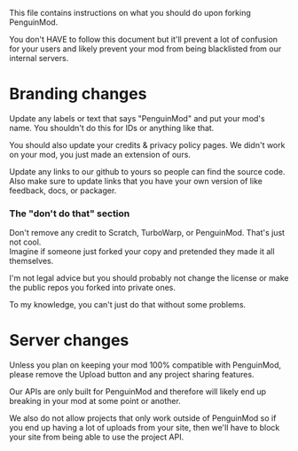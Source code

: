 This file contains instructions on what you should do upon forking PenguinMod.

You don't HAVE to follow this document but it'll prevent a lot of confusion for your users and likely prevent your mod from being blacklisted from our internal servers.

# Branding changes
Update any labels or text that says "PenguinMod" and put your mod's name.
You shouldn't do this for IDs or anything like that.

You should also update your credits & privacy policy pages. We didn't work on your mod, you just made an extension of ours.

Update any links to our github to yours so people can find the source code. Also make sure to update links that you have your own version of like feedback, docs, or packager.

### The "don't do that" section
Don't remove any credit to Scratch, TurboWarp, or PenguinMod. That's just not cool.  
Imagine if someone just forked your copy and pretended they made it all themselves.

I'm not legal advice but you should probably not change the license or make the public repos you forked into private ones.

To my knowledge, you can't just do that without some problems.

# Server changes
Unless you plan on keeping your mod 100% compatible with PenguinMod, please remove the Upload button and any project sharing features.

Our APIs are only built for PenguinMod and therefore will likely end up breaking in your mod at some point or another.

We also do not allow projects that only work outside of PenguinMod so if you end up having a lot of uploads from your site, then we'll have to block your site from being able to use the project API.